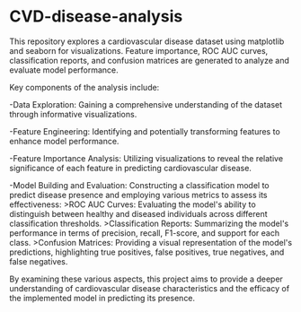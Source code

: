 # CVD-disease-analysis
This repository explores a cardiovascular disease dataset using matplotlib and seaborn for visualizations. Feature importance, ROC AUC curves, classification reports, and confusion matrices are generated to analyze and evaluate model performance.

Key components of the analysis include:

-Data Exploration: Gaining a comprehensive understanding of the dataset through informative visualizations.

-Feature Engineering: Identifying and potentially transforming features to enhance model performance.

-Feature Importance Analysis: Utilizing visualizations to reveal the relative significance of each feature in predicting cardiovascular disease.

-Model Building and Evaluation: Constructing a classification model to predict disease presence and employing various metrics to assess its effectiveness:
        >ROC AUC Curves: Evaluating the model's ability to distinguish between healthy and diseased individuals across different classification thresholds.
        >Classification Reports: Summarizing the model's performance in terms of precision, recall, F1-score, and support for each class.
        >Confusion Matrices: Providing a visual representation of the model's predictions, highlighting true positives, false positives, true negatives, and false negatives.

By examining these various aspects, this project aims to provide a deeper understanding of cardiovascular disease characteristics and the efficacy of the implemented model in predicting its presence.
